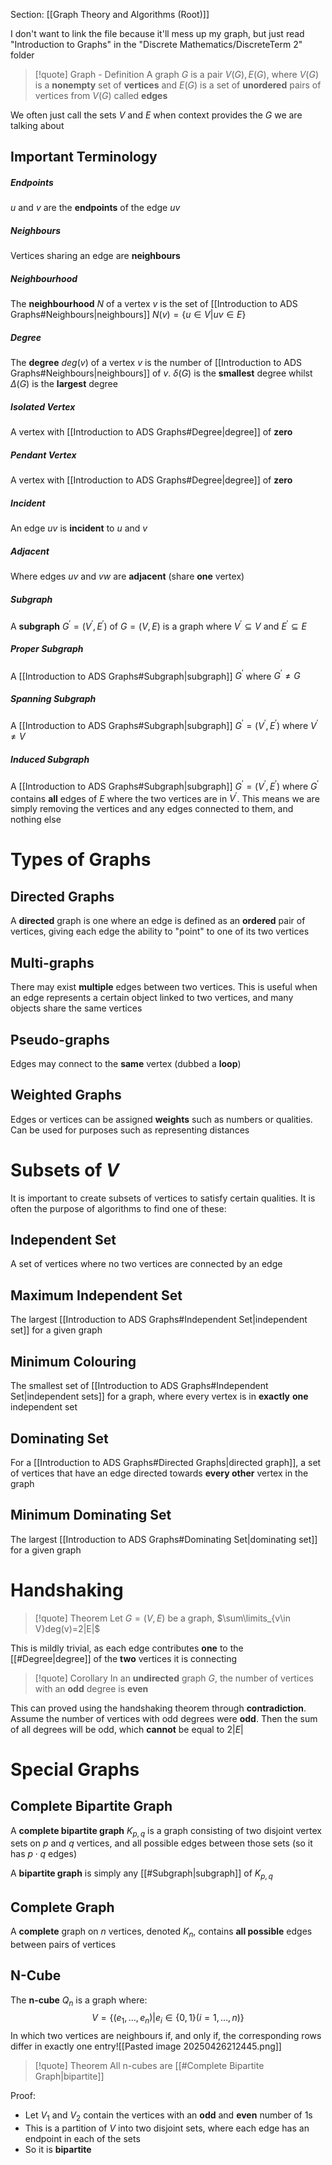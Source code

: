 Section: [[Graph Theory and Algorithms (Root)]]

I don't want to link the file because it'll mess up my graph, but just read "Introduction to Graphs" in the "Discrete Mathematics/DiscreteTerm 2" folder

>[!quote] Graph - Definition
>A graph $G$ is a pair $V(G),E(G)$, where $V(G)$ is a **nonempty** set of **vertices** and $E(G)$ is a set of **unordered** pairs of vertices from $V(G)$ called **edges**

We often just call the sets $V$ and $E$ when context provides the $G$ we are talking about
## Important Terminology
##### Endpoints
$u$ and $v$ are the **endpoints** of the edge $uv$
##### Neighbours
Vertices sharing an edge are **neighbours**
##### Neighbourhood
The **neighbourhood** $N$ of a vertex $v$ is the set of [[Introduction to ADS Graphs#Neighbours|neighbours]] $N(v)=\lbrace u\in V|uv\in E\rbrace$ 
##### Degree
The **degree** $deg(v)$ of a vertex $v$ is the number of [[Introduction to ADS Graphs#Neighbours|neighbours]] of $v$. $\delta(G)$ is the **smallest** degree whilst $\Delta(G)$ is the **largest** degree
##### Isolated Vertex
A vertex with [[Introduction to ADS Graphs#Degree|degree]] of **zero**
##### Pendant Vertex
A vertex with [[Introduction to ADS Graphs#Degree|degree]] of **zero**
##### Incident
An edge $uv$ is **incident** to $u$ and $v$
##### Adjacent
Where edges $uv$ and $vw$ are **adjacent** (share **one** vertex)
##### Subgraph
A **subgraph** $G^\prime=(V^\prime,E^\prime)$ of $G=(V,E)$ is a graph where $V^\prime\subseteq V$ and $E^\prime\subseteq E$ 
##### Proper Subgraph
A [[Introduction to ADS Graphs#Subgraph|subgraph]] $G^\prime$ where $G^\prime\neq G$ 
##### Spanning Subgraph
A [[Introduction to ADS Graphs#Subgraph|subgraph]] $G^\prime=(V^\prime,E^\prime)$ where $V^\prime\neq V$ 
##### Induced Subgraph
A [[Introduction to ADS Graphs#Subgraph|subgraph]] $G^\prime=(V^\prime,E^\prime)$ where $G^\prime$ contains **all** edges of $E$ where the two vertices are in $V^\prime$. This means we are simply removing the vertices and any edges connected to them, and nothing else
# Types of Graphs
## Directed Graphs

A **directed** graph is one where an edge is defined as an **ordered** pair of vertices, giving each edge the ability to "point" to one of its two vertices
## Multi-graphs

There may exist **multiple** edges between two vertices. This is useful when an edge represents a certain object linked to two vertices, and many objects share the same vertices
## Pseudo-graphs

Edges may connect to the **same** vertex (dubbed a **loop**)
## Weighted Graphs

Edges or vertices can be assigned **weights** such as numbers or qualities. Can be used for purposes such as representing distances
# Subsets of $V$

It is important to create subsets of vertices to satisfy certain qualities. It is often the purpose of algorithms to find one of these:
## Independent Set

A set of vertices where no two vertices are connected by an edge
## Maximum Independent Set

The largest [[Introduction to ADS Graphs#Independent Set|independent set]] for a given graph
## Minimum Colouring

The smallest set of [[Introduction to ADS Graphs#Independent Set|independent sets]] for a graph, where every vertex is in **exactly** **one** independent set
## Dominating Set

For a [[Introduction to ADS Graphs#Directed Graphs|directed graph]], a set of vertices that have an edge directed towards **every other** vertex in the graph
## Minimum Dominating Set

The largest [[Introduction to ADS Graphs#Dominating Set|dominating set]] for a given graph
# Handshaking

>[!quote] Theorem
>Let $G=(V,E)$ be a graph, $\sum\limits_{v\in V}deg(v)=2|E|$

This is mildly trivial, as each edge contributes **one** to the [[#Degree|degree]] of the **two** vertices it is connecting

>[!quote] Corollary
>In an **undirected** graph $G$, the number of vertices with an **odd** degree is **even**

This can proved using the handshaking theorem through **contradiction**. Assume the number of vertices with odd degrees were **odd**. Then the sum of all degrees will be odd, which **cannot** be equal to $2|E|$
# Special Graphs
## Complete Bipartite Graph

A **complete bipartite graph** $K_{p,q}$ is a graph consisting of two disjoint vertex sets on $p$ and $q$ vertices, and all possible edges between those sets (so it has $p\cdot q$ edges)

A **bipartite graph** is simply any [[#Subgraph|subgraph]] of $K_{p,q}$
## Complete Graph

A **complete** graph on $n$ vertices, denoted $K_n$, contains **all possible** edges between pairs of vertices 
## N-Cube

The **n-cube** $Q_n$ is a graph where:
$$V=\lbrace(e_1,\dots,e_n)|e_i\in\lbrace0,1\rbrace(i=1,\dots,n)\rbrace$$
In which two vertices are neighbours if, and only if, the corresponding rows differ in exactly one entry![[Pasted image 20250426212445.png]]
>[!quote] Theorem
>All n-cubes are [[#Complete Bipartite Graph|bipartite]]

Proof:

- Let $V_1$ and $V_2$ contain the vertices with an **odd** and **even** number of 1s
- This is a partition of $V$ into two disjoint sets, where each edge has an endpoint in each of the sets
- So it is **bipartite**